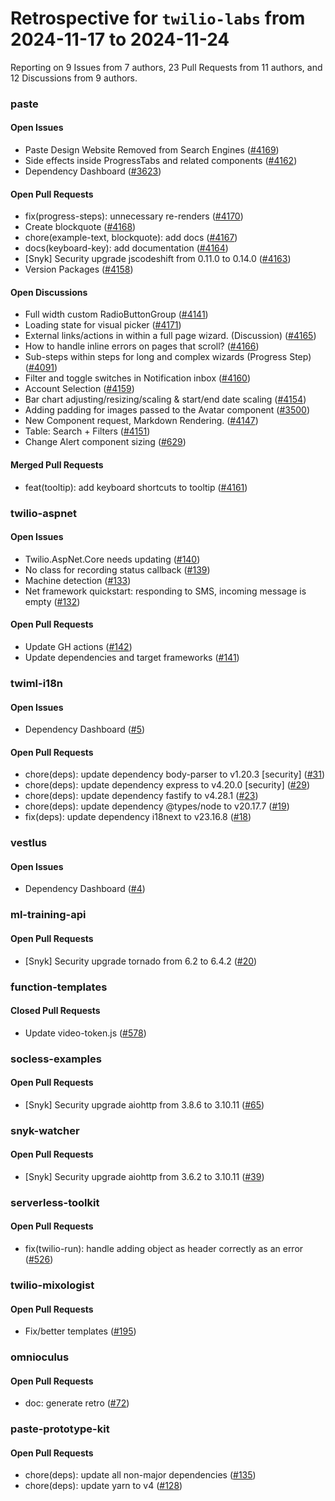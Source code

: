 # Retrospective for `twilio-labs` from 2024-11-17 to 2024-11-24

Reporting on 9 Issues from 7 authors, 23 Pull Requests from 11 authors, and 12 Discussions from 9 authors.


### paste

#### Open Issues

- Paste Design Website Removed from Search Engines ([#4169](https://github.com/twilio-labs/paste/issues/4169))
- Side effects inside ProgressTabs and related components ([#4162](https://github.com/twilio-labs/paste/issues/4162))
- Dependency Dashboard ([#3623](https://github.com/twilio-labs/paste/issues/3623))

#### Open Pull Requests

- fix(progress-steps): unnecessary re-renders ([#4170](https://github.com/twilio-labs/paste/pull/4170))
- Create blockquote ([#4168](https://github.com/twilio-labs/paste/pull/4168))
- chore(example-text, blockquote): add docs ([#4167](https://github.com/twilio-labs/paste/pull/4167))
- docs(keyboard-key): add documentation ([#4164](https://github.com/twilio-labs/paste/pull/4164))
- [Snyk] Security upgrade jscodeshift from 0.11.0 to 0.14.0 ([#4163](https://github.com/twilio-labs/paste/pull/4163))
- Version Packages ([#4158](https://github.com/twilio-labs/paste/pull/4158))

#### Open Discussions

- Full width custom RadioButtonGroup ([#4141](https://github.com/twilio-labs/paste/discussions/4141))
- Loading state for visual picker ([#4171](https://github.com/twilio-labs/paste/discussions/4171))
- External links/actions in within a full page wizard. (Discussion) ([#4165](https://github.com/twilio-labs/paste/discussions/4165))
- How to handle inline errors on pages that scroll? ([#4166](https://github.com/twilio-labs/paste/discussions/4166))
- Sub-steps within steps for long and complex wizards (Progress Step) ([#4091](https://github.com/twilio-labs/paste/discussions/4091))
- Filter and toggle switches in Notification inbox ([#4160](https://github.com/twilio-labs/paste/discussions/4160))
- Account Selection ([#4159](https://github.com/twilio-labs/paste/discussions/4159))
- Bar chart adjusting/resizing/scaling & start/end date scaling ([#4154](https://github.com/twilio-labs/paste/discussions/4154))
- Adding padding for images passed to the Avatar component ([#3500](https://github.com/twilio-labs/paste/discussions/3500))
- New Component request, Markdown Rendering. ([#4147](https://github.com/twilio-labs/paste/discussions/4147))
- Table: Search + Filters ([#4151](https://github.com/twilio-labs/paste/discussions/4151))
- Change Alert component sizing ([#629](https://github.com/twilio-labs/paste/discussions/629))

#### Merged Pull Requests

- feat(tooltip): add keyboard shortcuts to tooltip ([#4161](https://github.com/twilio-labs/paste/pull/4161))

### twilio-aspnet

#### Open Issues

- Twilio.AspNet.Core needs updating ([#140](https://github.com/twilio-labs/twilio-aspnet/issues/140))
- No class for recording status callback ([#139](https://github.com/twilio-labs/twilio-aspnet/issues/139))
- Machine detection ([#133](https://github.com/twilio-labs/twilio-aspnet/issues/133))
- Net framework quickstart: responding to SMS, incoming message is empty ([#132](https://github.com/twilio-labs/twilio-aspnet/issues/132))

#### Open Pull Requests

- Update GH actions ([#142](https://github.com/twilio-labs/twilio-aspnet/pull/142))
- Update dependencies and target frameworks ([#141](https://github.com/twilio-labs/twilio-aspnet/pull/141))

### twiml-i18n

#### Open Issues

- Dependency Dashboard ([#5](https://github.com/twilio-labs/twiml-i18n/issues/5))

#### Open Pull Requests

- chore(deps): update dependency body-parser to v1.20.3 [security] ([#31](https://github.com/twilio-labs/twiml-i18n/pull/31))
- chore(deps): update dependency express to v4.20.0 [security] ([#29](https://github.com/twilio-labs/twiml-i18n/pull/29))
- chore(deps): update dependency fastify to v4.28.1 ([#23](https://github.com/twilio-labs/twiml-i18n/pull/23))
- chore(deps): update dependency @types/node to v20.17.7 ([#19](https://github.com/twilio-labs/twiml-i18n/pull/19))
- fix(deps): update dependency i18next to v23.16.8 ([#18](https://github.com/twilio-labs/twiml-i18n/pull/18))

### vestlus

#### Open Issues

- Dependency Dashboard ([#4](https://github.com/twilio-labs/vestlus/issues/4))

### ml-training-api

#### Open Pull Requests

- [Snyk] Security upgrade tornado from 6.2 to 6.4.2 ([#20](https://github.com/twilio-labs/ml-training-api/pull/20))

### function-templates

#### Closed Pull Requests

- Update video-token.js ([#578](https://github.com/twilio-labs/function-templates/pull/578))

### socless-examples

#### Open Pull Requests

- [Snyk] Security upgrade aiohttp from 3.8.6 to 3.10.11 ([#65](https://github.com/twilio-labs/socless-examples/pull/65))

### snyk-watcher

#### Open Pull Requests

- [Snyk] Security upgrade aiohttp from 3.6.2 to 3.10.11 ([#39](https://github.com/twilio-labs/snyk-watcher/pull/39))

### serverless-toolkit

#### Open Pull Requests

- fix(twilio-run): handle adding object as header correctly as an error ([#526](https://github.com/twilio-labs/serverless-toolkit/pull/526))

### twilio-mixologist

#### Open Pull Requests

- Fix/better templates ([#195](https://github.com/twilio-labs/twilio-mixologist/pull/195))

### omnioculus

#### Open Pull Requests

- doc: generate retro ([#72](https://github.com/twilio-labs/omnioculus/pull/72))

### paste-prototype-kit

#### Open Pull Requests

- chore(deps): update all non-major dependencies ([#135](https://github.com/twilio-labs/paste-prototype-kit/pull/135))
- chore(deps): update yarn to v4 ([#128](https://github.com/twilio-labs/paste-prototype-kit/pull/128))